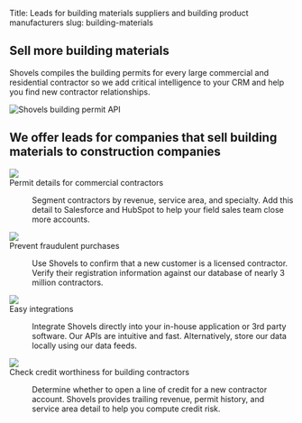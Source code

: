 Title: Leads for building materials suppliers and building product manufacturers
slug: building-materials

<!-- hero -->
<section class="hero_container">
    <div class="hero_text-container">
      <h1 class="hero_title">Sell more building materials</h1>
      <p class="hero_description">Shovels compiles the building permits for every large commercial and residential contractor so we add critical intelligence to your CRM and help you find new contractor relationships.</p>
    </div>
    <div class="hero_image-container">
      <img class="max-h-[600px]" src="theme/images/finance/hero.svg" alt="Shovels building permit API">
    </div>
</section>

<!-- elaboration -->
<section class="mx-auto my-24 max-w-7xl px-6">
  <div class="mx-auto max-w-2xl text-center">
    <h2 class="elaboration-title">
      We offer leads for companies that sell building materials to construction companies</h2>
  </div>
  <!-- 'table' -->
  <dl class="elaboration_container">
    <div class="elaboration-card">
      <dt class="">
        <div class="mb-6">
          <img src="theme/images/finance/icon_permits.svg">
        </div>
        <span class="elaboration-card_title">Permit details for commercial contractors</span>
      </dt>
      <dd class="elaboration-card_text-container">
        <p class="flex-auto">Segment contractors by revenue, service area, and specialty. Add this detail to Salesforce and  HubSpot to help your field sales team close more accounts.</p>
      </dd>
    </div>
    <div class="elaboration-card">
      <dt class="">
        <div class="mb-6">
          <img src="theme/images/finance/icon_metrics.svg">
        </div>
        <span class="elaboration-card_title">Prevent fraudulent purchases</span>
      </dt>
      <dd class="elaboration-card_text-container">
        <p class="flex-auto">Use Shovels to confirm that a new customer is a licensed contractor. Verify their registration information against our database of nearly 3 million contractors.</p>
      </dd>
    </div>
    <div class="elaboration-card">
      <dt class="">
        <div class="mb-6">
          <img src="theme/images/finance/icon_integrations.svg">
        </div>
        <span class="elaboration-card_title">Easy integrations</span>
      </dt>
      <dd class="elaboration-card_text-container">
        <p class="flex-auto">Integrate Shovels directly into your in-house application or 3rd party software. Our APIs are intuitive and fast. Alternatively, store our data locally using our data feeds.</p>
      </dd>
    </div>
    <div class="elaboration-card">
      <dt class="">
        <div class="mb-6">
          <img src="theme/images/finance/icon_updates.svg">
        </div>
        <span class="elaboration-card_title">Check credit worthiness for building contractors</span>
      </dt>
      <dd class="elaboration-card_text-container">
        <p class="flex-auto">Determine whether to open a line of credit for a new contractor account. Shovels provides trailing revenue, permit history, and service area detail to help you compute credit risk.</p>
      </dd>
    </div>
  </dl>
</section>
